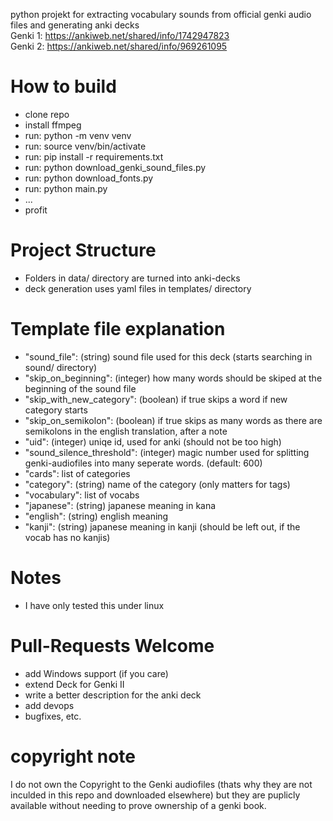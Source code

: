 python projekt for extracting vocabulary sounds from official genki audio files and generating anki decks  
Genki 1: https://ankiweb.net/shared/info/1742947823  
Genki 2: https://ankiweb.net/shared/info/969261095  

# How to build
- clone repo
- install ffmpeg
- run: python -m venv venv
- run: source venv/bin/activate
- run: pip install -r requirements.txt
- run: python download_genki_sound_files.py
- run: python download_fonts.py
- run: python main.py
- ...
- profit

# Project Structure
- Folders in data/ directory are turned into anki-decks
- deck generation uses yaml files in templates/ directory

# Template file explanation
- "sound_file": (string) sound file used for this deck (starts searching in sound/ directory)
- "skip_on_beginning": (integer) how many words should be skiped at the beginning of the sound file
- "skip_with_new_category": (boolean) if true skips a word if new category starts
- "skip_on_semikolon": (boolean) if true skips as many words as there are semikolons in the english translation, after a note
- "uid": (integer) uniqe id, used for anki (should not be too high)
- "sound_silence_threshold": (integer) magic number used for splitting genki-audiofiles into many seperate words. (default: 600)
- "cards": list of categories
- "category": (string) name of the category (only matters for tags)
- "vocabulary": list of vocabs
- "japanese": (string) japanese meaning in kana
- "english": (string) english meaning
- "kanji": (string) japanese meaning in kanji (should be left out, if the vocab has no kanjis)

# Notes
- I have only tested this under linux

# Pull-Requests Welcome
- add Windows support (if you care)
- extend Deck for Genki II
- write a better description for the anki deck
- add devops
- bugfixes, etc.

# copyright note
I do not own the Copyright to the Genki audiofiles (thats why they are not inculded in this repo and downloaded elsewhere) but they are puplicly available without needing to prove ownership of a genki book.
